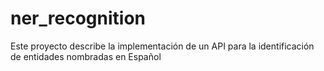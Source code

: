 # ner_recognition
Este proyecto describe la implementación de un API para la identificación de entidades nombradas en Español
